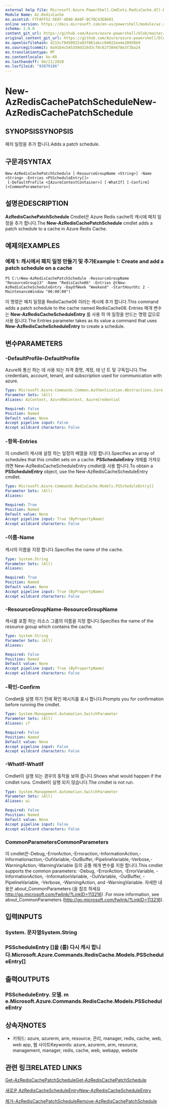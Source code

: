 ```yaml
---
external help file: Microsoft.Azure.PowerShell.Cmdlets.RedisCache.dll-Help.xml
Module Name: Az.RedisCache
ms.assetid: F7FAFF52-5E07-4D88-B48F-BC70C43E8691
online version: https://docs.microsoft.com/en-us/powershell/module/az.rediscache/new-azrediscachepatchschedule
schema: 2.0.0
content_git_url: https://github.com/Azure/azure-powershell/blob/master/src/RedisCache/RedisCache/help/New-AzRedisCachePatchSchedule.md
original_content_git_url: https://github.com/Azure/azure-powershell/blob/master/src/RedisCache/RedisCache/help/New-AzRedisCachePatchSchedule.md
ms.openlocfilehash: 4215cf8450922a03f061abcc04022ee4e20950b9
ms.sourcegitcommit: 6a91b4c545350d316d3cf8c62f384478e3f3ba24
ms.translationtype: MT
ms.contentlocale: ko-KR
ms.lasthandoff: 04/21/2020
ms.locfileid: "93879186"
---
```

# <span data-ttu-id="34c10-101">New-AzRedisCachePatchSchedule</span><span class="sxs-lookup"><span data-stu-id="34c10-101">New-AzRedisCachePatchSchedule</span></span>

## <span data-ttu-id="34c10-102">SYNOPSIS</span><span class="sxs-lookup"><span data-stu-id="34c10-102">SYNOPSIS</span></span>
<span data-ttu-id="34c10-103">패치 일정을 추가 합니다.</span><span class="sxs-lookup"><span data-stu-id="34c10-103">Adds a patch schedule.</span></span>

## <span data-ttu-id="34c10-104">구문과</span><span class="sxs-lookup"><span data-stu-id="34c10-104">SYNTAX</span></span>

```
New-AzRedisCachePatchSchedule [-ResourceGroupName <String>] -Name <String> -Entries <PSScheduleEntry[]>
 [-DefaultProfile <IAzureContextContainer>] [-WhatIf] [-Confirm] [<CommonParameters>]
```

## <span data-ttu-id="34c10-105">설명은</span><span class="sxs-lookup"><span data-stu-id="34c10-105">DESCRIPTION</span></span>
<span data-ttu-id="34c10-106">**AzRedisCachePatchSchedule** Cmdlet은 Azure Redis cache의 캐시에 패치 일정을 추가 합니다.</span><span class="sxs-lookup"><span data-stu-id="34c10-106">The **New-AzRedisCachePatchSchedule** cmdlet adds a patch schedule to a cache in Azure Redis Cache.</span></span>

## <span data-ttu-id="34c10-107">예제의</span><span class="sxs-lookup"><span data-stu-id="34c10-107">EXAMPLES</span></span>

### <span data-ttu-id="34c10-108">예제 1: 캐시에서 패치 일정 만들기 및 추가</span><span class="sxs-lookup"><span data-stu-id="34c10-108">Example 1: Create and add a patch schedule on a cache</span></span>
```
PS C:\>New-AzRedisCachePatchSchedule -ResourceGroupName "ResourceGroup13" -Name "RedisCache06" -Entries @(New-AzRedisCacheScheduleEntry -DayOfWeek "Weekend" -StartHourUtc 2 -MaintenanceWindow "06:00:00")
```

<span data-ttu-id="34c10-109">이 명령은 패치 일정을 RedisCache06 이라는 캐시에 추가 합니다.</span><span class="sxs-lookup"><span data-stu-id="34c10-109">This command adds a patch schedule to the cache named RedisCache06.</span></span>
<span data-ttu-id="34c10-110">Entries 매개 변수는 **New-AzRedisCacheScheduleEntry** 를 사용 하 여 일정을 만드는 명령 값으로 사용 됩니다.</span><span class="sxs-lookup"><span data-stu-id="34c10-110">The Entries parameter takes as its value a command that uses **New-AzRedisCacheScheduleEntry** to create a schedule.</span></span>

## <span data-ttu-id="34c10-111">변수</span><span class="sxs-lookup"><span data-stu-id="34c10-111">PARAMETERS</span></span>

### <span data-ttu-id="34c10-112">-DefaultProfile</span><span class="sxs-lookup"><span data-stu-id="34c10-112">-DefaultProfile</span></span>
<span data-ttu-id="34c10-113">Azure와 통신 하는 데 사용 되는 자격 증명, 계정, 테 넌 트 및 구독입니다.</span><span class="sxs-lookup"><span data-stu-id="34c10-113">The credentials, account, tenant, and subscription used for communication with azure.</span></span>

```yaml
Type: Microsoft.Azure.Commands.Common.Authentication.Abstractions.Core.IAzureContextContainer
Parameter Sets: (All)
Aliases: AzContext, AzureRmContext, AzureCredential

Required: False
Position: Named
Default value: None
Accept pipeline input: False
Accept wildcard characters: False
```

### <span data-ttu-id="34c10-114">-항목</span><span class="sxs-lookup"><span data-stu-id="34c10-114">-Entries</span></span>
<span data-ttu-id="34c10-115">이 cmdlet이 캐시에 설정 하는 일정의 배열을 지정 합니다.</span><span class="sxs-lookup"><span data-stu-id="34c10-115">Specifies an array of schedules that this cmdlet sets on a cache.</span></span> <span data-ttu-id="34c10-116">**PSScheduleEntry** 개체를 가져오려면 New-AzRedisCacheScheduleEntry cmdlet을 사용 합니다.</span><span class="sxs-lookup"><span data-stu-id="34c10-116">To obtain a **PSScheduleEntry** object, use the New-AzRedisCacheScheduleEntry cmdlet.</span></span>

```yaml
Type: Microsoft.Azure.Commands.RedisCache.Models.PSScheduleEntry[]
Parameter Sets: (All)
Aliases:

Required: True
Position: Named
Default value: None
Accept pipeline input: True (ByPropertyName)
Accept wildcard characters: False
```

### <span data-ttu-id="34c10-117">-이름</span><span class="sxs-lookup"><span data-stu-id="34c10-117">-Name</span></span>
<span data-ttu-id="34c10-118">캐시의 이름을 지정 합니다.</span><span class="sxs-lookup"><span data-stu-id="34c10-118">Specifies the name of the cache.</span></span>

```yaml
Type: System.String
Parameter Sets: (All)
Aliases:

Required: True
Position: Named
Default value: None
Accept pipeline input: True (ByPropertyName)
Accept wildcard characters: False
```

### <span data-ttu-id="34c10-119">-ResourceGroupName</span><span class="sxs-lookup"><span data-stu-id="34c10-119">-ResourceGroupName</span></span>
<span data-ttu-id="34c10-120">캐시를 포함 하는 리소스 그룹의 이름을 지정 합니다.</span><span class="sxs-lookup"><span data-stu-id="34c10-120">Specifies the name of the resource group which contains the cache.</span></span>

```yaml
Type: System.String
Parameter Sets: (All)
Aliases:

Required: False
Position: Named
Default value: None
Accept pipeline input: True (ByPropertyName)
Accept wildcard characters: False
```

### <span data-ttu-id="34c10-121">-확인</span><span class="sxs-lookup"><span data-stu-id="34c10-121">-Confirm</span></span>
<span data-ttu-id="34c10-122">Cmdlet을 실행 하기 전에 확인 메시지를 표시 합니다.</span><span class="sxs-lookup"><span data-stu-id="34c10-122">Prompts you for confirmation before running the cmdlet.</span></span>

```yaml
Type: System.Management.Automation.SwitchParameter
Parameter Sets: (All)
Aliases: cf

Required: False
Position: Named
Default value: None
Accept pipeline input: False
Accept wildcard characters: False
```

### <span data-ttu-id="34c10-123">-WhatIf</span><span class="sxs-lookup"><span data-stu-id="34c10-123">-WhatIf</span></span>
<span data-ttu-id="34c10-124">Cmdlet이 실행 되는 경우의 동작을 보여 줍니다.</span><span class="sxs-lookup"><span data-stu-id="34c10-124">Shows what would happen if the cmdlet runs.</span></span> <span data-ttu-id="34c10-125">Cmdlet이 실행 되지 않습니다.</span><span class="sxs-lookup"><span data-stu-id="34c10-125">The cmdlet is not run.</span></span>

```yaml
Type: System.Management.Automation.SwitchParameter
Parameter Sets: (All)
Aliases: wi

Required: False
Position: Named
Default value: None
Accept pipeline input: False
Accept wildcard characters: False
```

### <span data-ttu-id="34c10-126">CommonParameters</span><span class="sxs-lookup"><span data-stu-id="34c10-126">CommonParameters</span></span>
<span data-ttu-id="34c10-127">이 cmdlet은-Debug,-ErrorAction,-Erroraction,-InformationAction,-Informationaction,-OutVariable,-OutBuffer,-PipelineVariable,-Verbose,-WarningAction,-WarningVariable 등의 공통 매개 변수를 지원 합니다.</span><span class="sxs-lookup"><span data-stu-id="34c10-127">This cmdlet supports the common parameters: -Debug, -ErrorAction, -ErrorVariable, -InformationAction, -InformationVariable, -OutVariable, -OutBuffer, -PipelineVariable, -Verbose, -WarningAction, and -WarningVariable.</span></span> <span data-ttu-id="34c10-128">자세한 내용은 about_CommonParameters (을 참조 하세요 http://go.microsoft.com/fwlink/?LinkID=113216) .</span><span class="sxs-lookup"><span data-stu-id="34c10-128">For more information, see about_CommonParameters (http://go.microsoft.com/fwlink/?LinkID=113216).</span></span>

## <span data-ttu-id="34c10-129">입력</span><span class="sxs-lookup"><span data-stu-id="34c10-129">INPUTS</span></span>

### <span data-ttu-id="34c10-130">System. 문자열</span><span class="sxs-lookup"><span data-stu-id="34c10-130">System.String</span></span>

### <span data-ttu-id="34c10-131">PSScheduleEntry []을 (를) 다시 캐시 합니다.</span><span class="sxs-lookup"><span data-stu-id="34c10-131">Microsoft.Azure.Commands.RedisCache.Models.PSScheduleEntry[]</span></span>

## <span data-ttu-id="34c10-132">출력</span><span class="sxs-lookup"><span data-stu-id="34c10-132">OUTPUTS</span></span>

### <span data-ttu-id="34c10-133">PSScheduleEntry. 모델. m e.</span><span class="sxs-lookup"><span data-stu-id="34c10-133">Microsoft.Azure.Commands.RedisCache.Models.PSScheduleEntry</span></span>

## <span data-ttu-id="34c10-134">상속자</span><span class="sxs-lookup"><span data-stu-id="34c10-134">NOTES</span></span>
* <span data-ttu-id="34c10-135">키워드: azure, azurerm, arm, resource, 관리, manager, redis, cache, web, web app, 웹 사이트</span><span class="sxs-lookup"><span data-stu-id="34c10-135">Keywords: azure, azurerm, arm, resource, management, manager, redis, cache, web, webapp, website</span></span>

## <span data-ttu-id="34c10-136">관련 링크</span><span class="sxs-lookup"><span data-stu-id="34c10-136">RELATED LINKS</span></span>

[<span data-ttu-id="34c10-137">Get-AzRedisCachePatchSchedule</span><span class="sxs-lookup"><span data-stu-id="34c10-137">Get-AzRedisCachePatchSchedule</span></span>](./Get-AzRedisCachePatchSchedule.md)

[<span data-ttu-id="34c10-138">새로운 AzRedisCacheScheduleEntry</span><span class="sxs-lookup"><span data-stu-id="34c10-138">New-AzRedisCacheScheduleEntry</span></span>](./New-AzRedisCacheScheduleEntry.md)

[<span data-ttu-id="34c10-139">제거-AzRedisCachePatchSchedule</span><span class="sxs-lookup"><span data-stu-id="34c10-139">Remove-AzRedisCachePatchSchedule</span></span>](./Remove-AzRedisCachePatchSchedule.md)


